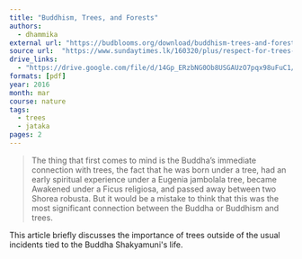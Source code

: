 ```yaml
---
title: "Buddhism, Trees, and Forests"
authors:
  - dhammika
external url: "https://budblooms.org/download/buddhism-trees-and-forests-pdf/"
source url:  "https://www.sundaytimes.lk/160320/plus/respect-for-trees-not-worship-in-the-time-of-the-buddha-186819.html"
drive_links:
  - "https://drive.google.com/file/d/14Gp_ERzbNG0Ob8USGAUzO7pqx98uFuC1/view?usp=drive_link"
formats: [pdf]
year: 2016
month: mar
course: nature
tags:
  - trees
  - jataka
pages: 2
---
```


> The thing that first comes to mind is the Buddha’s immediate connection with trees, the fact that he was born under a tree, had an early spiritual experience under a Eugenia jambolala tree, became
Awakened under a Ficus religiosa, and passed away between two Shorea robusta. But it would be a mistake to think that this was the most significant connection between the Buddha or Buddhism and trees.

This article briefly discusses the importance of trees outside of the usual incidents tied to the Buddha Shakyamuni's life.
